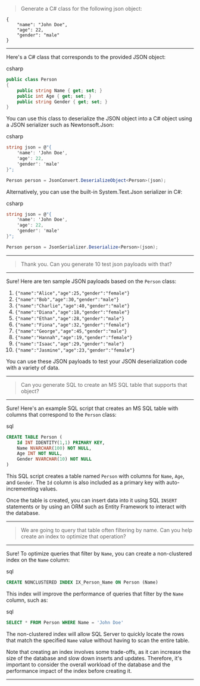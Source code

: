 > Generate a C# class for the following json object:
```
{
    "name": "John Doe",
    "age": 22,
    "gender": "male"
}
```

---

Here's a C# class that corresponds to the provided JSON object:

csharp

```csharp
public class Person
{
    public string Name { get; set; }
    public int Age { get; set; }
    public string Gender { get; set; }
}
```

You can use this class to deserialize the JSON object into a C# object using a JSON serializer such as Newtonsoft.Json:

csharp

```csharp
string json = @"{
    'name': 'John Doe',
    'age': 22,
    'gender': 'male'
}";

Person person = JsonConvert.DeserializeObject<Person>(json);
```

Alternatively, you can use the built-in System.Text.Json serializer in C#:

csharp

```csharp
string json = @"{
    'name': 'John Doe',
    'age': 22,
    'gender': 'male'
}";

Person person = JsonSerializer.Deserialize<Person>(json);
```

---

> Thank you. Can you generate 10 test json payloads with that?

---

Sure! Here are ten sample JSON payloads based on the `Person` class:

1.  `{"name":"Alice","age":25,"gender":"female"}`
2.  `{"name":"Bob","age":30,"gender":"male"}`
3.  `{"name":"Charlie","age":40,"gender":"male"}`
4.  `{"name":"Diana","age":18,"gender":"female"}`
5.  `{"name":"Ethan","age":28,"gender":"male"}`
6.  `{"name":"Fiona","age":32,"gender":"female"}`
7.  `{"name":"George","age":45,"gender":"male"}`
8.  `{"name":"Hannah","age":19,"gender":"female"}`
9.  `{"name":"Isaac","age":29,"gender":"male"}`
10.  `{"name":"Jasmine","age":23,"gender":"female"}`

You can use these JSON payloads to test your JSON deserialization code with a variety of data.

---

> Can you generate SQL to create an MS SQL table that supports that object?

---

Sure! Here's an example SQL script that creates an MS SQL table with columns that correspond to the `Person` class:

sql

```sql
CREATE TABLE Person (
    Id INT IDENTITY(1,1) PRIMARY KEY,
    Name NVARCHAR(100) NOT NULL,
    Age INT NOT NULL,
    Gender NVARCHAR(10) NOT NULL
)
```

This SQL script creates a table named `Person` with columns for `Name`, `Age`, and `Gender`. The `Id` column is also included as a primary key with auto-incrementing values.

Once the table is created, you can insert data into it using SQL `INSERT` statements or by using an ORM such as Entity Framework to interact with the database.

---

> We are going to query that table often filtering by name. Can you help create an index to optimize that operation?

---

Sure! To optimize queries that filter by `Name`, you can create a non-clustered index on the `Name` column:

sql

```sql
CREATE NONCLUSTERED INDEX IX_Person_Name ON Person (Name)
```

This index will improve the performance of queries that filter by the `Name` column, such as:

sql

```sql
SELECT * FROM Person WHERE Name = 'John Doe'
```

The non-clustered index will allow SQL Server to quickly locate the rows that match the specified `Name` value without having to scan the entire table.

Note that creating an index involves some trade-offs, as it can increase the size of the database and slow down inserts and updates. Therefore, it's important to consider the overall workload of the database and the performance impact of the index before creating it.

---